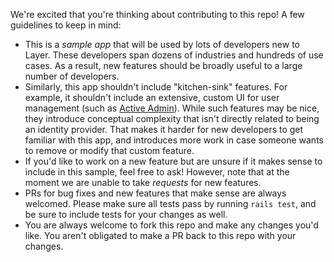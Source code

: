 We're excited that you're thinking about contributing to this repo! A few guidelines to keep in mind:

* This is a _sample app_ that will be used by lots of developers new to Layer. These developers span dozens of industries and hundreds of use cases. As a result, new features should be broadly useful to a large number of developers.
* Similarly, this app shouldn't include "kitchen-sink" features. For example, it shouldn't include an extensive, custom UI for user management (such as [Active Admin](http://activeadmin.info)). While such features may be nice, they introduce conceptual complexity that isn't directly related to being an identity provider. That makes it harder for new developers to get familiar with this app, and introduces more work in case someone wants to remove or modify that custom feature.
* If you'd like to work on a new feature but are unsure if it makes sense to include in this sample, feel free to ask! However, note that at the moment we are unable to take _requests_ for new features.
* PRs for bug fixes and new features that make sense are always welcomed. Please make sure all tests pass by running `rails test`, and be sure to include tests for your changes as well.
* You are always welcome to fork this repo and make any changes you'd like. You aren't obligated to make a PR back to this repo with your changes.